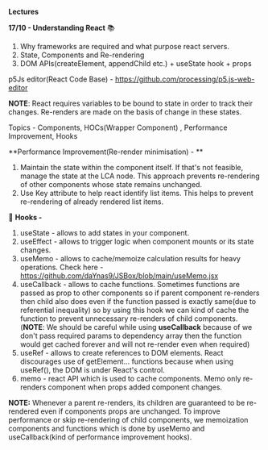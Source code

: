 **Lectures**

**17/10 - Understanding React** 📚

1.  Why frameworks are required and what purpose react servers.
2.  State, Components and Re-rendering
3.  DOM APIs(createElement, appendChild etc.) + useState hook + props

p5Js editor(React Code Base) - <https://github.com/processing/p5.js-web-editor>

**NOTE**: React requires variables to be bound to state in order to track their changes. Re-renders are made on the basis of change in these states.

Topics - Components, HOCs(Wrapper Component) , Performance Improvement, Hooks

**Performance Improvement(Re-render minimisation) - **

1.  Maintain the state within the component itself. If that's not feasible, manage the state at the LCA node. This approach prevents re-rendering of other components whose state remains unchanged.
2.  Use Key attribute to help react identify list items. This helps to prevent re-rendering of already rendered list items.

📌 **Hooks -**

1.  useState - allows to add states in your component.
2.  useEffect - allows to trigger logic when component mounts or its state changes. 
3.  useMemo - allows to cache/memoize calculation results for heavy operations. Check here - <https://github.com/daYnas9/JSBox/blob/main/useMemo.jsx>
4.  useCallback - allows to cache functions. Sometimes functions are passed as prop to other components so if parent component re-renders then child also does even if the function passed is exactly same(due to referential inequality) so by using this hook we can kind of cache the function to prevent unnecessary re-renders of child components. (**NOTE**: We should be careful while using **useCallback** because of we don't pass required params to dependency array then the function would get cached forever and will not re-render even when required)
5.  useRef - allows to create references to DOM elements. React discourages use of getElement... functions because when using useRef(), the DOM is under React's control.  
6.  memo - react API which is used to cache components. Memo only re-renders component when props added component changes.

**NOTE:** Whenever a parent re-renders, its children are guaranteed to be re-rendered even if components props are unchanged. To improve performance or skip re-rendering of child components, we memoization components and functions which is done by useMemo and useCallback(kind of performance improvement hooks).
